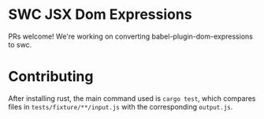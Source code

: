 # SWC JSX Dom Expressions

PRs welcome! We're working on converting babel-plugin-dom-expressions to swc.

# Contributing

After installing rust, the main command used is `cargo test`, which compares files in `tests/fixture/**/input.js` with the corresponding `output.js`.